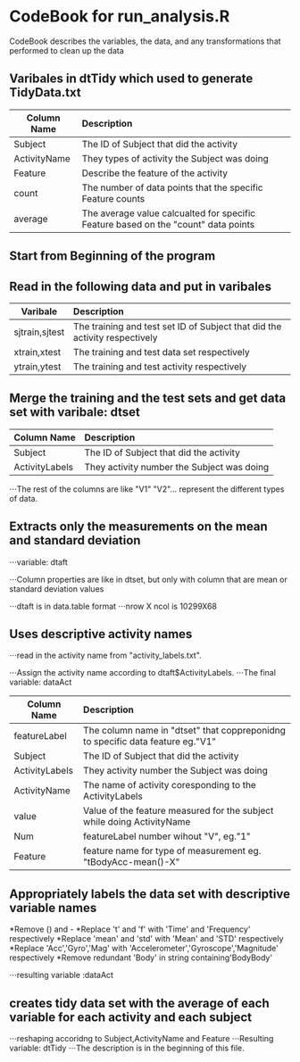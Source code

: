 CodeBook for run_analysis.R
===========================
 CodeBook describes the variables, the data, and any transformations that performed to clean up the data
 
 Varibales in dtTidy which used to generate TidyData.txt
-----------------------


| Column Name   |     Description       |
| ------------- |:-------------| 
| Subject      |The ID of Subject that did the activity | 
| ActivityName      |They types of activity the Subject was doing      | 
| Feature | Describe the feature of the activity      |
| count    | The number of data points that the specific Feature counts|
| average  | The average value calcualted for specific Feature based on the "count" data points|

Start from Beginning of the program
-----------------------------------
Read in the following data and put in varibales
----------------------------------------------


| Varibale   |     Description       |
| ------------- |:-------------| 
| sjtrain,sjtest |The training and test set ID of Subject that did the activity respectively | 
| xtrain,xtest |The training and test data set respectively     | 
| ytrain,ytest |The training and test activity respectively    |

Merge the training and the test sets and get data set with varibale: dtset
--------------------------------------------------------------------------

| Column Name   |     Description       |
| ------------- |:-------------| 
| Subject      |The ID of Subject that did the activity | 
| ActivityLabels   |They activity number the Subject was doing      | 

⋅⋅⋅The rest of the columns are like "V1" "V2"... represent the different types of data.

Extracts only the measurements on the mean and standard deviation 
-----------------------------------------------------------------
⋅⋅⋅variable: dtaft

⋅⋅⋅Column properties are like in dtset, but only with column that are mean or standard deviation values

⋅⋅⋅dtaft is in data.table format
⋅⋅⋅nrow X ncol is 10299X68


Uses descriptive activity names
--------------------------------

⋅⋅⋅read in the activity name from "activity_labels.txt".

⋅⋅⋅Assign the activity name according to dtaft$ActivityLabels.
⋅⋅⋅The final variable: dataAct


| Column Name   |     Description       |
| ------------- |:-------------| 
| featureLabel | The column name in "dtset" that coppreponidng to specific data feature eg."V1"|
| Subject      |The ID of Subject that did the activity | 
| ActivityLabels   |They activity number the Subject was doing      | 
| ActivityName  | The name of activity coresponding to the ActivityLabels|
| value |Value of the feature measured for the subject while doing ActivityName| 
|Num|featureLabel number wihout "V", eg."1"|
|Feature| feature name for type of measurement eg. "tBodyAcc-mean()-X"|

Appropriately labels the data set with descriptive variable names
-----------------------------------------------------------------

*Remove () and -
*Replace 't' and 'f' with 'Time' and 'Frequency' respectively
*Replace 'mean' and 'std' with 'Mean' and 'STD' respectively
*Replace 'Acc','Gyro','Mag' with 'Accelerometer','Gyroscope','Magnitude' respectively
*Remove redundant 'Body' in string containing'BodyBody'

⋅⋅⋅resulting variable :dataAct

creates tidy data set with the average of each variable for each activity and each subject
-------------------------------------------------------------------------------------------
⋅⋅⋅reshaping accoridng to Subject,ActivityName and Feature
⋅⋅⋅Resulting variable: dtTidy
⋅⋅⋅The description is in the beginning of this file.
